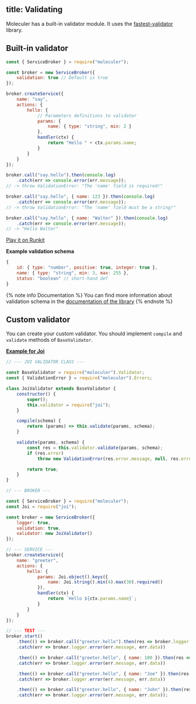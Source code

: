title: Validating
---
Moleculer has a built-in validator module. It uses the [fastest-validator](https://github.com/icebob/fastest-validator) library.

## Built-in validator

```js
const { ServiceBroker } = require("moleculer");

const broker = new ServiceBroker({
    validation: true // Default is true
});

broker.createService({
    name: "say",
    actions: {
        hello: {
            // Parameters definitions to validator
            params: {
                name: { type: "string", min: 2 }
            },
            handler(ctx) {
                return "Hello " + ctx.params.name;
            }
        }
    }
});

broker.call("say.hello").then(console.log)
    .catch(err => console.error(err.message));
// -> throw ValidationError: "The 'name' field is required!"

broker.call("say.hello", { name: 123 }).then(console.log)
    .catch(err => console.error(err.message));
// -> throw ValidationError: "The 'name' field must be a string!"

broker.call("say.hello", { name: "Walter" }).then(console.log)
    .catch(err => console.error(err.message));
// -> "Hello Walter"

```
[Play it on Runkit](https://runkit.com/icebob/moleculer-validation-example)

**Example validation schema**
```js
{
    id: { type: "number", positive: true, integer: true },
    name: { type: "string", min: 3, max: 255 },
    status: "boolean" // short-hand def
}
```

{% note info Documentation %}
You can find more information about validation schema in the [documentation of the library](https://github.com/icebob/fastest-validator#readme)
{% endnote %}

## Custom validator
You can create your custom validator. You should implement `compile` and `validate` methods of `BaseValidator`.

**[Example for Joi](https://gist.github.com/icebob/07024c0ac22589a5496473c2a8a91146)**
```js
// --- JOI VALIDATOR CLASS ---

const BaseValidator = require("moleculer").Validator;
const { ValidationError } = require("moleculer").Errors;

class JoiValidator extends BaseValidator {
    constructor() {
        super();
        this.validator = require("joi");
    }

    compile(schema) {
        return (params) => this.validate(params, schema);
    }

    validate(params, schema) {
        const res = this.validator.validate(params, schema);
        if (res.error)
            throw new ValidationError(res.error.message, null, res.error.details);

        return true;
    }
}

// --- BROKER ---

const { ServiceBroker } = require("moleculer");
const Joi = require("joi");

const broker = new ServiceBroker({
    logger: true,
    validation: true,
    validator: new JoiValidator()
});

// --- SERVICE ---
broker.createService({
    name: "greeter",
    actions: {
        hello: {
            params: Joi.object().keys({
                name: Joi.string().min(4).max(30).required()
            }),
            handler(ctx) {
                return `Hello ${ctx.params.name}`;
            }
        }
    }
});

// --- TEST ---
broker.start()
    .then(() => broker.call("greeter.hello").then(res => broker.logger.info(res)))
    .catch(err => broker.logger.error(err.message, err.data))

    .then(() => broker.call("greeter.hello", { name: 100 }).then(res => broker.logger.info(res)))
    .catch(err => broker.logger.error(err.message, err.data))

    .then(() => broker.call("greeter.hello", { name: "Joe" }).then(res => broker.logger.info(res)))
    .catch(err => broker.logger.error(err.message, err.data))

    .then(() => broker.call("greeter.hello", { name: "John" }).then(res => broker.logger.info(res)))
    .catch(err => broker.logger.error(err.message, err.data));
```
